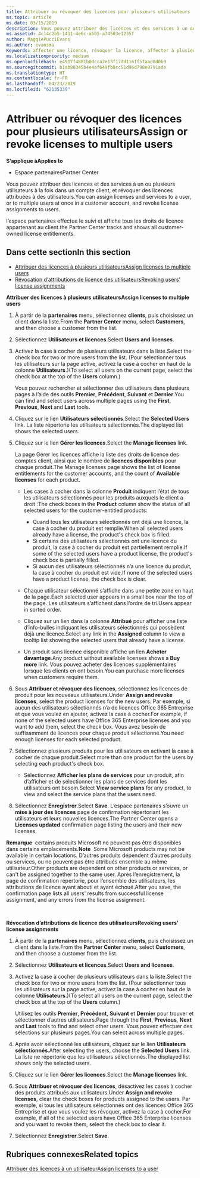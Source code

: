```yaml
---
title: Attribuer ou révoquer des licences pour plusieurs utilisateurs | Espace partenaires
ms.topic: article
ms.date: 03/15/2019
description: Vous pouvez attribuer des licences et des services à un ou plusieurs utilisateurs à la fois dans un compte client, et révoquer des licences attribuées à des utilisateurs.
ms.assetid: 4c14c2b5-1431-4e6c-a505-a74503e1235f
author: MaggiePucciEvans
ms.author: evansma
Keywords: affecter une licence, révoquer la licence, affecter à plusieurs utilisateurs,
ms.localizationpriority: medium
ms.openlocfilehash: e4917f4881b0dcca2e13f17dd116ff5faad0d0b9
ms.sourcegitcommit: b1ab80345b4e4af649fb8cc51d96d798e0791ade
ms.translationtype: HT
ms.contentlocale: fr-FR
ms.lasthandoff: 04/23/2019
ms.locfileid: "62135339"
---
```

# <a name="assign-or-revoke-licenses-to-multiple-users"></a><span data-ttu-id="de67e-104">Attribuer ou révoquer des licences pour plusieurs utilisateurs</span><span class="sxs-lookup"><span data-stu-id="de67e-104">Assign or revoke licenses to multiple users</span></span>

<span data-ttu-id="de67e-105">**S’applique à**</span><span class="sxs-lookup"><span data-stu-id="de67e-105">**Applies to**</span></span>

-  <span data-ttu-id="de67e-106">Espace partenaires</span><span class="sxs-lookup"><span data-stu-id="de67e-106">Partner Center</span></span>

<span data-ttu-id="de67e-107">Vous pouvez attribuer des licences et des services à un ou plusieurs utilisateurs à la fois dans un compte client, et révoquer des licences attribuées à des utilisateurs.</span><span class="sxs-lookup"><span data-stu-id="de67e-107">You can assign licenses and services to a user, or to multiple users at once in a customer account, and revoke license assignments to users.</span></span>

<span data-ttu-id="de67e-108">l’espace partenaires effectue le suivi et affiche tous les droits de licence appartenant au client.</span><span class="sxs-lookup"><span data-stu-id="de67e-108">the Partner Center tracks and shows all customer-owned license entitlements.</span></span>

## <a name="in-this-section"></a><span data-ttu-id="de67e-109">Dans cette section</span><span class="sxs-lookup"><span data-stu-id="de67e-109">In this section</span></span>


-   [<span data-ttu-id="de67e-110">Attribuer des licences à plusieurs utilisateurs</span><span class="sxs-lookup"><span data-stu-id="de67e-110">Assign licenses to multiple users</span></span>](#assign-licenses-to-groups)
-   [<span data-ttu-id="de67e-111">Révocation d’attributions de licence des utilisateurs</span><span class="sxs-lookup"><span data-stu-id="de67e-111">Revoking users' license assignments</span></span>](#revoking-licenses)

<a href="" id="assign-licenses-to-groups"></a>
<span data-ttu-id="de67e-112">**Attribuer des licences à plusieurs utilisateurs**</span><span class="sxs-lookup"><span data-stu-id="de67e-112">**Assign licenses to multiple users**</span></span>

1.  <span data-ttu-id="de67e-113">À partir de la **partenaires** menu, sélectionnez **clients**, puis choisissez un client dans la liste.</span><span class="sxs-lookup"><span data-stu-id="de67e-113">From the **Partner Center** menu, select **Customers**, and then choose a customer from the list.</span></span>
2.  <span data-ttu-id="de67e-114">Sélectionnez **Utilisateurs et licences**.</span><span class="sxs-lookup"><span data-stu-id="de67e-114">Select **Users and licenses**.</span></span>
3.  <span data-ttu-id="de67e-115">Activez la case à cocher de plusieurs utilisateurs dans la liste.</span><span class="sxs-lookup"><span data-stu-id="de67e-115">Select the check box for two or more users from the list.</span></span> <span data-ttu-id="de67e-116">(Pour sélectionner tous les utilisateurs sur la page active, activez la case à cocher en haut de la colonne **Utilisateurs**.)</span><span class="sxs-lookup"><span data-stu-id="de67e-116">(To select all users on the current page, select the check box at the top of the **Users** column.)</span></span>

    <span data-ttu-id="de67e-117">Vous pouvez rechercher et sélectionner des utilisateurs dans plusieurs pages à l’aide des outils **Premier**, **Précédent**, **Suivant** et **Dernier**.</span><span class="sxs-lookup"><span data-stu-id="de67e-117">You can find and select users across multiple pages using the **First**, **Previous**, **Next** and **Last** tools.</span></span>

4.  <span data-ttu-id="de67e-118">Cliquez sur le lien **Utilisateurs sélectionnés**.</span><span class="sxs-lookup"><span data-stu-id="de67e-118">Select the **Selected Users** link.</span></span> <span data-ttu-id="de67e-119">La liste répertorie les utilisateurs sélectionnés.</span><span class="sxs-lookup"><span data-stu-id="de67e-119">The displayed list shows the selected users.</span></span>
5.  <span data-ttu-id="de67e-120">Cliquez sur le lien **Gérer les licences**.</span><span class="sxs-lookup"><span data-stu-id="de67e-120">Select the **Manage licenses** link.</span></span>

    <span data-ttu-id="de67e-121">La page Gérer les licences affiche la liste des droits de licence des comptes client, ainsi que le nombre de **licences disponibles** pour chaque produit.</span><span class="sxs-lookup"><span data-stu-id="de67e-121">The Manage licenses page shows the list of license entitlements for the customer accounts, and the count of **Available licenses** for each product.</span></span>

    -   <span data-ttu-id="de67e-122">Les cases à cocher dans la colonne **Produit** indiquent l’état de tous les utilisateurs sélectionnés pour les produits auxquels le client a droit&nbsp;:</span><span class="sxs-lookup"><span data-stu-id="de67e-122">The check boxes in the **Product** column show the status of all selected users for the customer-entitled products:</span></span>

        -   <span data-ttu-id="de67e-123">Quand tous les utilisateurs sélectionnés ont déjà une licence, la case à cocher du produit est remplie.</span><span class="sxs-lookup"><span data-stu-id="de67e-123">When all selected users already have a license, the product's check box is filled.</span></span>
        -   <span data-ttu-id="de67e-124">Si certains des utilisateurs sélectionnés ont une licence du produit, la case à cocher du produit est partiellement remplie.</span><span class="sxs-lookup"><span data-stu-id="de67e-124">If some of the selected users have a product license, the product's check box is partially filled.</span></span>
        -   <span data-ttu-id="de67e-125">Si aucun des utilisateurs sélectionnés n’a une licence du produit, la case à cocher du produit est vide.</span><span class="sxs-lookup"><span data-stu-id="de67e-125">If none of the selected users have a product license, the check box is clear.</span></span>
    -   <span data-ttu-id="de67e-126">Chaque utilisateur sélectionné s’affiche dans une petite zone en haut de la page.</span><span class="sxs-lookup"><span data-stu-id="de67e-126">Each selected user appears in a small box near the top of the page.</span></span> <span data-ttu-id="de67e-127">Les utilisateurs s’affichent dans l’ordre de tri.</span><span class="sxs-lookup"><span data-stu-id="de67e-127">Users appear in sorted order.</span></span>

    -   <span data-ttu-id="de67e-128">Cliquez sur un lien dans la colonne **Attribué** pour afficher une liste d’info-bulles indiquant les utilisateurs sélectionnés qui possèdent déjà une licence.</span><span class="sxs-lookup"><span data-stu-id="de67e-128">Select any link in the **Assigned** column to view a tooltip list showing the selected users that already have a license.</span></span>

    -   <span data-ttu-id="de67e-129">Un produit sans licence disponible affiche un lien **Acheter davantage**.</span><span class="sxs-lookup"><span data-stu-id="de67e-129">Any product without available licenses shows a **Buy more** link.</span></span> <span data-ttu-id="de67e-130">Vous pouvez acheter des licences supplémentaires lorsque les clients en ont besoin.</span><span class="sxs-lookup"><span data-stu-id="de67e-130">You can purchase more licenses when customers require them.</span></span>

6.  <span data-ttu-id="de67e-131">Sous **Attribuer et révoquer des licences**, sélectionnez les licences de produit pour les nouveaux utilisateurs.</span><span class="sxs-lookup"><span data-stu-id="de67e-131">Under **Assign and revoke licenses**, select the product licenses for the new users.</span></span> <span data-ttu-id="de67e-132">Par exemple, si aucun des utilisateurs sélectionnés n’a de licences Office&nbsp;365 Entreprise et que vous voulez en ajouter, activez la case à cocher.</span><span class="sxs-lookup"><span data-stu-id="de67e-132">For example, if none of the selected users have Office 365 Enterprise licenses and you want to add them, select the check box.</span></span> <span data-ttu-id="de67e-133">Vous avez besoin de suffisamment de licences pour chaque produit sélectionné.</span><span class="sxs-lookup"><span data-stu-id="de67e-133">You need enough licenses for each selected product.</span></span>
7.  <span data-ttu-id="de67e-134">Sélectionnez plusieurs produits pour les utilisateurs en activant la case à cocher de chaque produit.</span><span class="sxs-lookup"><span data-stu-id="de67e-134">Select more than one product for the users by selecting each product's check box.</span></span>
    -   <span data-ttu-id="de67e-135">Sélectionnez **Afficher les plans de services** pour un produit, afin d’afficher et de sélectionner les plans de services dont les utilisateurs ont besoin.</span><span class="sxs-lookup"><span data-stu-id="de67e-135">Select **View service plans** for any product, to view and select the service plans that the users need.</span></span>

8.  <span data-ttu-id="de67e-136">Sélectionnez **Enregistrer**.</span><span class="sxs-lookup"><span data-stu-id="de67e-136">Select **Save**.</span></span> <span data-ttu-id="de67e-137">L’espace partenaires s’ouvre un **mise à jour des licences** page de confirmation répertoriant les utilisateurs et leurs nouvelles licences.</span><span class="sxs-lookup"><span data-stu-id="de67e-137">The Partner Center opens a **Licenses updated** confirmation page listing the users and their new licenses.</span></span>

<span data-ttu-id="de67e-138">**Remarque**  certains produits Microsoft ne peuvent pas être disponibles dans certains emplacements.</span><span class="sxs-lookup"><span data-stu-id="de67e-138">**Note**  Some Microsoft products may not be available in certain locations.</span></span> <span data-ttu-id="de67e-139">D’autres produits dépendent d’autres produits ou services, ou ne peuvent pas être attribués ensemble au même utilisateur.</span><span class="sxs-lookup"><span data-stu-id="de67e-139">Other products are dependent on other products or services, or can't be assigned together to the same user.</span></span> <span data-ttu-id="de67e-140">Après l’enregistrement, la page de confirmation répertorie, pour l’ensemble des utilisateurs, les attributions de licence ayant abouti et ayant échoué.</span><span class="sxs-lookup"><span data-stu-id="de67e-140">After you save, the confirmation page lists all users' results from successful license assignment, and any errors from the license assignment.</span></span>

 

<a href="" id="revoking-licenses"></a>
<span data-ttu-id="de67e-141">**Révocation d’attributions de licence des utilisateurs**</span><span class="sxs-lookup"><span data-stu-id="de67e-141">**Revoking users' license assignments**</span></span>

1.  <span data-ttu-id="de67e-142">À partir de la **partenaires** menu, sélectionnez **clients**, puis choisissez un client dans la liste.</span><span class="sxs-lookup"><span data-stu-id="de67e-142">From the **Partner Center** menu, select **Customers**, and then choose a customer from the list.</span></span>
2.  <span data-ttu-id="de67e-143">Sélectionnez **Utilisateurs et licences**.</span><span class="sxs-lookup"><span data-stu-id="de67e-143">Select **Users and licenses**.</span></span>
3.  <span data-ttu-id="de67e-144">Activez la case à cocher de plusieurs utilisateurs dans la liste.</span><span class="sxs-lookup"><span data-stu-id="de67e-144">Select the check box for two or more users from the list.</span></span> <span data-ttu-id="de67e-145">(Pour sélectionner tous les utilisateurs sur la page active, activez la case à cocher en haut de la colonne **Utilisateurs**.)</span><span class="sxs-lookup"><span data-stu-id="de67e-145">(To select all users on the current page, select the check box at the top of the **Users** column.)</span></span>

    <span data-ttu-id="de67e-146">Utilisez les outils **Premier**, **Précédent**, **Suivant** et **Dernier** pour trouver et sélectionner d’autres utilisateurs.</span><span class="sxs-lookup"><span data-stu-id="de67e-146">Page through the **First**, **Previous**, **Next** and **Last** tools to find and select other users.</span></span> <span data-ttu-id="de67e-147">Vous pouvez effectuer des sélections sur plusieurs pages.</span><span class="sxs-lookup"><span data-stu-id="de67e-147">You can select across multiple pages.</span></span>

4.  <span data-ttu-id="de67e-148">Après avoir sélectionné les utilisateurs, cliquez sur le lien **Utilisateurs sélectionnés**.</span><span class="sxs-lookup"><span data-stu-id="de67e-148">After selecting the users, choose the **Selected Users** link.</span></span> <span data-ttu-id="de67e-149">La liste ne répertorie que les utilisateurs sélectionnés.</span><span class="sxs-lookup"><span data-stu-id="de67e-149">The displayed list shows only the selected users.</span></span>
5.  <span data-ttu-id="de67e-150">Cliquez sur le lien **Gérer les licences**.</span><span class="sxs-lookup"><span data-stu-id="de67e-150">Select the **Manage licenses** link.</span></span>
6.  <span data-ttu-id="de67e-151">Sous **Attribuer et révoquer des licences**, désactivez les cases à cocher des produits attribués aux utilisateurs.</span><span class="sxs-lookup"><span data-stu-id="de67e-151">Under **Assign and revoke licenses**, clear the check boxes for products assigned to the users.</span></span> <span data-ttu-id="de67e-152">Par exemple, si tous les utilisateurs sélectionnés ont des licences Office&nbsp;365 Entreprise et que vous voulez les révoquer, activez la case à cocher.</span><span class="sxs-lookup"><span data-stu-id="de67e-152">For example, if all of the selected users have Office 365 Enterprise licenses and you want to revoke them, select the check box to clear it.</span></span>
7.  <span data-ttu-id="de67e-153">Sélectionnez **Enregistrer**.</span><span class="sxs-lookup"><span data-stu-id="de67e-153">Select **Save**.</span></span>

## <a name="related-topics"></a><span data-ttu-id="de67e-154">Rubriques connexes</span><span class="sxs-lookup"><span data-stu-id="de67e-154">Related topics</span></span>


[<span data-ttu-id="de67e-155">Attribuer des licences à un utilisateur</span><span class="sxs-lookup"><span data-stu-id="de67e-155">Assign licenses to a user</span></span>](assign-licenses-to-users.md)

 

 



